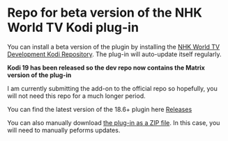 # Repo for beta version of the NHK World TV Kodi plug-in

You can install a beta version of the plugin by installing the [NHK World TV Development Kodi Repository](https://github.com/sbroenne/kodirepo/tree/master/repository.sbroenne). The plug-in will auto-update itself regularly.

**Kodi 19 has been released so the dev repo now contains the Matrix version of the plug-in**

I am currently submitting the add-on to the official repo so hopefully, you will not need this repo for a much longer period.

You can find the latest version of the 18.6+ plugin here [Releases](https://github.com/sbroenne/plugin.video.nhkworldtv/releases/download/v0.0.149/plugin.video.nhkworldtv-0.0.149.zip)

You can also manually download [the plug-in as a ZIP file](https://github.com/sbroenne/kodirepo/tree/master/plugin.video.nhkworldtv). In this case, you will need to manually peforms updates.
